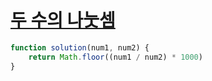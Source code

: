 # [두 수의 나눗셈](https://school.programmers.co.kr/learn/courses/30/lessons/120806)

```js
function solution(num1, num2) {
    return Math.floor((num1 / num2) * 1000)
}
```